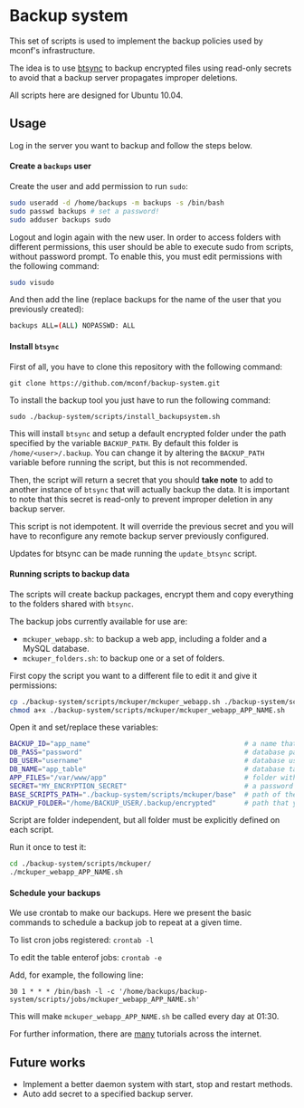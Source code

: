 # Backup system

This set of scripts is used to implement the backup policies used by mconf's infrastructure.

The idea is to use [btsync](http://labs.bittorrent.com/experiments/sync.html) to backup encrypted files using read-only secrets to avoid that a backup server propagates improper deletions.

All scripts here are designed for Ubuntu 10.04.

## Usage

Log in the server you want to backup and follow the steps below.


#### Create a `backups` user

Create the user and add permission to run `sudo`: 

```bash
sudo useradd -d /home/backups -m backups -s /bin/bash
sudo passwd backups # set a password!
sudo adduser backups sudo
``` 

Logout and login again with the new user. In order to access folders with different permissions, this user should be able to execute sudo from scripts, without password prompt. To enable this, you must edit permissions with the following command: 

```bash
sudo visudo
```

And then add the line (replace backups for the name of the user that you previously created):

```bash
backups ALL=(ALL) NOPASSWD: ALL
```

#### Install `btsync`

First of all, you have to clone this repository with the following command:

```
git clone https://github.com/mconf/backup-system.git
```

To install the backup tool you just have to run the following command:

`sudo ./backup-system/scripts/install_backupsystem.sh `

This will install `btsync` and setup a default encrypted folder under the path specified by the variable `BACKUP_PATH`. By default this folder is `/home/<user>/.backup`.
You can change it by altering the `BACKUP_PATH` variable before running the script, but this is not recommended.

Then, the script will return a secret that you should **take note** to add to another instance of `btsync` that will actually backup the data.
It is important to note that this secret is read-only to prevent improper deletion in any backup server.

This script is not idempotent. It will override the previous secret and you will have to reconfigure any remote backup server previously configured.

Updates for btsync can be made running the `update_btsync` script.


#### Running scripts to backup data

The scripts will create backup packages, encrypt them and copy everything to the folders shared with `btsync`.

The backup jobs currently available for use are:

* `mckuper_webapp.sh`: to backup a web app, including a folder and a MySQL database.
* `mckuper_folders.sh`: to backup one or a set of folders.

First copy the script you want to a different file to edit it and give it permissions:

```bash
cp ./backup-system/scripts/mckuper/mckuper_webapp.sh ./backup-system/scripts/mckuper/mckuper_webapp_APP_NAME.sh
chmod a+x ./backup-system/scripts/mckuper/mckuper_webapp_APP_NAME.sh
```

Open it and set/replace these variables:

```bash
BACKUP_ID="app_name"                                      # a name that will be used to identify the files from this backup
DB_PASS="password"                                        # database password
DB_USER="username"                                        # database username
DB_NAME="app_table"                                       # database table name
APP_FILES="/var/www/app"                                  # folder with the files that will be backed up
SECRET="MY_ENCRYPTION_SECRET"                             # a password used to encrypt the files (make it as big as possible. 20+ )
BASE_SCRIPTS_PATH="./backup-system/scripts/mckuper/base"  # path of the scripts used by other scripts
BACKUP_FOLDER="/home/BACKUP_USER/.backup/encrypted"       # path that you save the data, replace for you created login or change it completely
```

Script are folder independent, but all folder must be explicitly defined on each script.

Run it once to test it:

```bash
cd ./backup-system/scripts/mckuper/
./mckuper_webapp_APP_NAME.sh
```


#### Schedule your backups

We use crontab to make our backups. Here we present the basic commands to schedule a backup job to repeat at a given time.

To list cron jobs registered: `crontab -l`

To edit the table enterof jobs: `crontab -e`

Add, for example, the following line:

```
30 1 * * * /bin/bash -l -c '/home/backups/backup-system/scripts/jobs/mckuper_webapp_APP_NAME.sh'
```

This will make `mckuper_webapp_APP_NAME.sh` be called every day at 01:30.

For further information, there are [many](http://www.cyberciti.biz/faq/how-do-i-add-jobs-to-cron-under-linux-or-unix-oses/) tutorials across the internet.

## Future works

* Implement a better daemon system with start, stop and restart methods.
* Auto add secret to a specified backup server.
